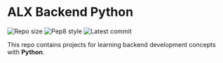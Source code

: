 # ALX Backend Python

![Repo size](https://img.shields.io/github/repo-size/B3zaleel/alx-backend-python)
![Pep8 style](https://img.shields.io/badge/PEP8-style%20guide-purple?style=round-square)
![Latest commit](https://img.shields.io/github/last-commit/Sanctus-Peter/alx-backend-python/main?style=round-square)

This repo contains projects for learning backend development concepts with __Python__.
